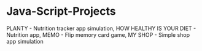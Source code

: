 # Java-Script-Projects
PLANTY - Nutrition tracker app simulation, HOW HEALTHY IS YOUR DIET - Nutrition app, MEMO - Flip memory card game, MY SHOP - Simple shop app simulation
